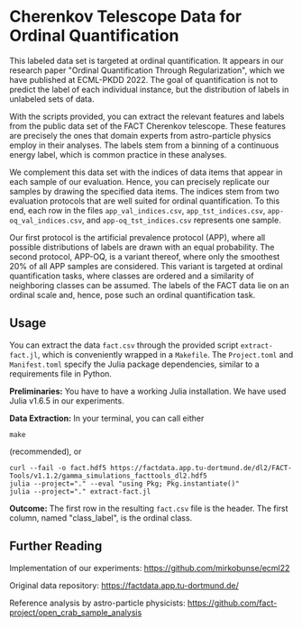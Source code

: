 # Cherenkov Telescope Data for Ordinal Quantification

This labeled data set is targeted at ordinal quantification. It appears in our research paper "Ordinal Quantification Through Regularization", which we have published at ECML-PKDD 2022. The goal of quantification is not to predict the label of each individual instance, but the distribution of labels in unlabeled sets of data.

With the scripts provided, you can extract the relevant features and labels from the public data set of the FACT Cherenkov telescope. These features are precisely the ones that domain experts from astro-particle physics employ in their analyses. The labels stem from a binning of a continuous energy label, which is common practice in these analyses.

We complement this data set with the indices of data items that appear in each sample of our evaluation. Hence, you can precisely replicate our samples by drawing the specified data items. The indices stem from two evaluation protocols that are well suited for ordinal quantification. To this end, each row in the files `app_val_indices.csv`, `app_tst_indices.csv`, `app-oq_val_indices.csv`, and `app-oq_tst_indices.csv` represents one sample.

Our first protocol is the artificial prevalence protocol (APP), where all possible distributions of labels are drawn with an equal probability. The second protocol, APP-OQ, is a variant thereof, where only the smoothest 20% of all APP samples are considered. This variant is targeted at ordinal quantification tasks, where classes are ordered and a similarity of neighboring classes can be assumed. The labels of the FACT data lie on an ordinal scale and, hence, pose such an ordinal quantification task.


## Usage

You can extract the data `fact.csv` through the provided script `extract-fact.jl`, which is conveniently wrapped in a `Makefile`. The `Project.toml` and `Manifest.toml` specify the Julia package dependencies, similar to a requirements file in Python.

**Preliminaries:** You have to have a working Julia installation. We have used Julia v1.6.5 in our experiments.

**Data Extraction:** In your terminal, you can call either

```
make
```

(recommended), or

```
curl --fail -o fact.hdf5 https://factdata.app.tu-dortmund.de/dl2/FACT-Tools/v1.1.2/gamma_simulations_facttools_dl2.hdf5
julia --project="." --eval "using Pkg; Pkg.instantiate()"
julia --project="." extract-fact.jl
```

**Outcome:** The first row in the resulting `fact.csv` file is the header. The first column, named "class_label", is the ordinal class.


## Further Reading

Implementation of our experiments: https://github.com/mirkobunse/ecml22

Original data repository: https://factdata.app.tu-dortmund.de/

Reference analysis by astro-particle physicists: https://github.com/fact-project/open_crab_sample_analysis
